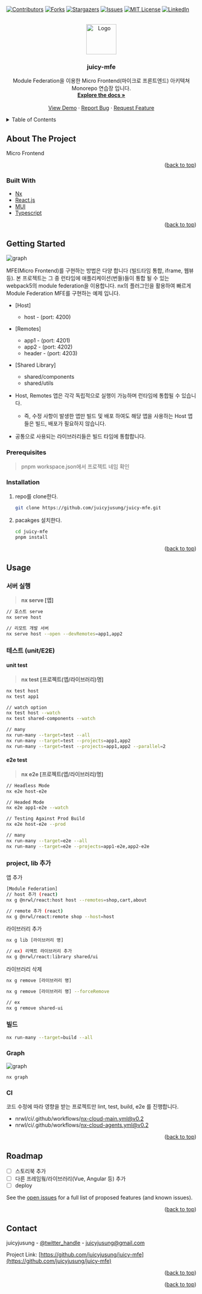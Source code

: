 <div id="top"></div>

[![Contributors][contributors-shield]][contributors-url]
[![Forks][forks-shield]][forks-url]
[![Stargazers][stars-shield]][stars-url]
[![Issues][issues-shield]][issues-url]
[![MIT License][license-shield]][license-url]
[![LinkedIn][linkedin-shield]][linkedin-url]



<!-- PROJECT LOGO -->
<br />
<div align="center">
  <a href="https://github.com/juicyjusung/juicy-mfe">
    <img src="readme-asset/logo.png" alt="Logo" width="80" height="80">
  </a>

<h3 align="center">juicy-mfe</h3>

  <p align="center">
    Module Federation을 이용한 Micro Frontend(마이크로 프론트엔드) 아키텍쳐 Monorepo 연습장 입니다.
    <br />
    <a href="https://github.com/juicyjusung/juicy-mfe"><strong>Explore the docs »</strong></a>
    <br />
    <br />
    <a href="https://github.com/juicyjusung/juicy-mfe">View Demo</a>
    ·
    <a href="https://github.com/juicyjusung/juicy-mfe/issues">Report Bug</a>
    ·
    <a href="https://github.com/juicyjusung/juicy-mfe/issues">Request Feature</a>
  </p>
</div>



<!-- TABLE OF CONTENTS -->
<details>
  <summary>Table of Contents</summary>
  <ol>
    <li>
      <a href="#about-the-project">About The Project</a>
      <ul>
        <li><a href="#built-with">Built With</a></li>
      </ul>
    </li>
    <li>
      <a href="#getting-started">Getting Started</a>
      <ul>
        <li><a href="#prerequisites">Prerequisites</a></li>
        <li><a href="#installation">Installation</a></li>
      </ul>
    </li>
    <li><a href="#usage">Usage</a></li>
    <li><a href="#roadmap">Roadmap</a></li>
    <li><a href="#contributing">Contributing</a></li>
    <li><a href="#license">License</a></li>
    <li><a href="#contact">Contact</a></li>
    <li><a href="#acknowledgments">Acknowledgments</a></li>
  </ol>
</details>



<!-- ABOUT THE PROJECT -->
## About The Project

Micro Frontend


<p align="right">(<a href="#top">back to top</a>)</p>



### Built With

* [Nx](https://nx.dev/)
* [React.js](https://reactjs.org/)
* [MUI](https://mui.com/)
* [Typescript](https://mui.com/)


<p align="right">(<a href="#top">back to top</a>)</p>



<!-- GETTING STARTED -->
## Getting Started

![graph](./readme-asset/img.png)

MFE(Micro Frontend)를 구현하는 방법은 다양 합니다 (빌드타임 통합, iframe, 웹뷰 등).  본 프로젝트는 그 중 런타임에 애플리케이션(번들)들이 통합 될 수 있는 webpack5의 module federation을 이용합니다.
nx의 플러그인을 활용하여 빠르게 Module Federation MFE를 구현하는 예제 입니다.

- [Host]
  - host - (port: 4200)

- [Remotes]
  - app1 - (port: 4201)
  - app2 - (port: 4202)
  - header - (port: 4203)

- [Shared Library]
  - shared/components
  - shared/utils

- Host, Remotes 앱은 각각 독립적으로 실행이 가능하며 런타임에 통합될 수 있습니다.
  - 즉, 수정 사항이 발생한 앱만 빌드 및 배포 하여도 해당 앱을 사용하는 Host 앱들은 빌드, 배포가 필요하지 않습니다.
- 공통으로 사용되는 라이브러리들은 빌드 타임에 통합합니다.



### Prerequisites

> pnpm
> workspace.json에서 프로젝트 네임 확인

### Installation

1. repo를 clone한다.
   ```sh
   git clone https://github.com/juicyjusung/juicy-mfe.git
   ```
2. pacakges 설치한다.
   ```sh
   cd juicy-mfe
   pnpm install
   ```

<p align="right">(<a href="#top">back to top</a>)</p>



<!-- USAGE EXAMPLES -->
## Usage

### 서버 실행
> **nx serve [앱]**
```sh
// 호스트 serve
nx serve host

// 리모트 개발 서버 
nx serve host --open --devRemotes=app1,app2
```

### 테스트 (unit/E2E)

#### unit test

> **nx test [프로젝트(앱/라이브러리)명]**
>

```bash
nx test host
nx test app1

// watch option
nx test host --watch
nx test shared-components --watch

// many
nx run-many --target=test --all
nx run-many --target=test --projects=app1,app2
nx run-many --target=test --projects=app1,app2 --parallel=2

```

#### e2e test

> **nx e2e [프로젝트(앱/라이브러리)명]**
>

```bash
// Headless Mode
nx e2e host-e2e

// Headed Mode
nx e2e app1-e2e --watch

// Testing Against Prod Build
nx e2e host-e2e --prod

// many
nx run-many --target=e2e --all
nx run-many --target=e2e --projects=app1-e2e,app2-e2e

```

### project, lib 추가

앱 추가

```bash
[Module Federation]
// host 추가 (react)
nx g @nrwl/react:host host --remotes=shop,cart,about

// remote 추가 (react)
nx g @nrwl/react:remote shop --host=host
```

라이브러리 추가

```bash
nx g lib [라이브러리 명]

// ex) 리액트 라이브러리 추가
nx g @nrwl/react:library shared/ui
```

라이브러리 삭제

```bash
nx g remove [라이브러리 명]

nx g remove [라이브러리 명] --forceRemove

// ex
nx g remove shared-ui
```


### 빌드
```sh
nx run-many --target=build --all
```

### Graph
![graph](./readme-asset/graph.png)
```sh
nx graph
```

### CI

코드 수정에 따라 영향을 받는 프로젝트만 lint, test, build, e2e 를 진행합니다.

- nrwl/ci/.github/workflows/nx-cloud-main.yml@v0.2
- nrwl/ci/.github/workflows/nx-cloud-agents.yml@v0.2


<p align="right">(<a href="#top">back to top</a>)</p>



<!-- ROADMAP -->
## Roadmap

- [ ] 스토리북 추가
- [ ] 다른 프레임웤/라이브러리(Vue, Angular 등) 추가
- [ ] deploy

See the [open issues](https://github.com/juicyjusung/juicy-mfe/issues) for a full list of proposed features (and known issues).

<p align="right">(<a href="#top">back to top</a>)</p>



<!-- CONTACT -->
## Contact

juicyjusung - [@twitter_handle](https://twitter.com/twitter_handle) - juicyjusung@gmail.com

Project Link: [https://github.com/juicyjusung/juicy-mfe](https://github.com/juicyjusung/juicy-mfe)

<p align="right">(<a href="#top">back to top</a>)</p>



<p align="right">(<a href="#top">back to top</a>)</p>



<!-- MARKDOWN LINKS & IMAGES -->
<!-- https://www.markdownguide.org/basic-syntax/#reference-style-links -->
[contributors-shield]: https://img.shields.io/github/contributors/juicyjusung/juicy-mfe.svg?style=for-the-badge
[contributors-url]: https://github.com/juicyjusung/juicy-mfe/graphs/contributors
[forks-shield]: https://img.shields.io/github/forks/juicyjusung/juicy-mfe.svg?style=for-the-badge
[forks-url]: https://github.com/juicyjusung/juicy-mfe/network/members
[stars-shield]: https://img.shields.io/github/stars/juicyjusung/juicy-mfe.svg?style=for-the-badge
[stars-url]: https://github.com/juicyjusung/juicy-mfe/stargazers
[issues-shield]: https://img.shields.io/github/issues/juicyjusung/juicy-mfe.svg?style=for-the-badge
[issues-url]: https://github.com/juicyjusung/juicy-mfe/issues
[license-shield]: https://img.shields.io/github/license/juicyjusung/juicy-mfe.svg?style=for-the-badge
[license-url]: https://github.com/juicyjusung/juicy-mfe/blob/master/LICENSE.txt
[linkedin-shield]: https://img.shields.io/badge/-LinkedIn-black.svg?style=for-the-badge&logo=linkedin&colorB=555
[linkedin-url]: https://linkedin.com/in/linkedin_username
[product-screenshot]: images/screenshot.png
